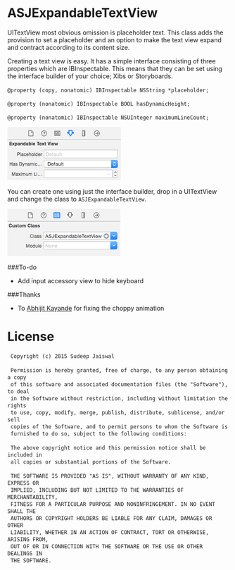 # ASJExpandableTextView
UITextView most obvious omission is placeholder text. This class adds the provision to set a placeholder and an option to make the text view expand and contract according to its content size.

Creating a text view is easy. It has a simple interface consisting of three properties which are IBInspectable. This means that they can be set using the interface builder of your choice; Xibs or Storyboards.

`@property (copy, nonatomic) IBInspectable NSString *placeholder;`

`@property (nonatomic) IBInspectable BOOL hasDynamicHeight;`

`@property (nonatomic) IBInspectable NSUInteger maximumLineCount;`

![alt tag](Images/IBInspectable.png)

You can create one using just the interface builder, drop in a UITextView and change the class to `ASJExpandableTextView`.

![alt tag](Images/CustomClass.png)

###To-do
- Add input accessory view to hide keyboard

###Thanks

- To [Abhijit Kayande](https://github.com/Abhijit-Kayande) for fixing the choppy animation

# License

```
 Copyright (c) 2015 Sudeep Jaiswal

 Permission is hereby granted, free of charge, to any person obtaining a copy
 of this software and associated documentation files (the "Software"), to deal
 in the Software without restriction, including without limitation the rights
 to use, copy, modify, merge, publish, distribute, sublicense, and/or sell
 copies of the Software, and to permit persons to whom the Software is
 furnished to do so, subject to the following conditions:
 
 The above copyright notice and this permission notice shall be included in
 all copies or substantial portions of the Software.
 
 THE SOFTWARE IS PROVIDED "AS IS", WITHOUT WARRANTY OF ANY KIND, EXPRESS OR
 IMPLIED, INCLUDING BUT NOT LIMITED TO THE WARRANTIES OF MERCHANTABILITY,
 FITNESS FOR A PARTICULAR PURPOSE AND NONINFRINGEMENT. IN NO EVENT SHALL THE
 AUTHORS OR COPYRIGHT HOLDERS BE LIABLE FOR ANY CLAIM, DAMAGES OR OTHER
 LIABILITY, WHETHER IN AN ACTION OF CONTRACT, TORT OR OTHERWISE, ARISING FROM,
 OUT OF OR IN CONNECTION WITH THE SOFTWARE OR THE USE OR OTHER DEALINGS IN
 THE SOFTWARE.
```
